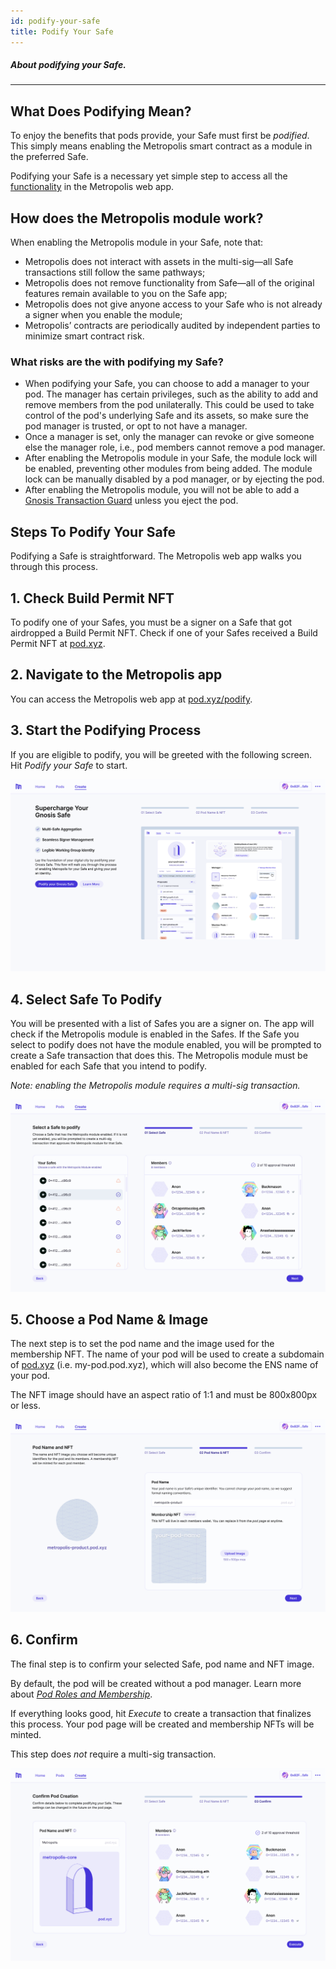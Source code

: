 ```yaml
---
id: podify-your-safe
title: Podify Your Safe
---
```


##### About podifying your Safe.

---

## What Does Podifying Mean?

To enjoy the benefits that pods provide, your Safe must first be _podified_. This simply means enabling the Metropolis smart contract as a module in the preferred Safe.

Podifying your Safe is a necessary yet simple step to access all the [functionality](pod-basics/02-pod-benefits.md) in the Metropolis web app.

## How does the Metropolis module work?

When enabling the Metropolis module in your Safe, note that:

- Metropolis does not interact with assets in the multi-sig—all Safe transactions still follow the same pathways;
- Metropolis does not remove functionality from Safe—all of the original features remain available to you on the Safe app;
- Metropolis does not give anyone access to your Safe who is not already a signer when you enable the module;
- Metropolis’ contracts are periodically audited by independent parties to minimize smart contract risk.

### What risks are the with podifying my Safe?

- When podifying your Safe, you can choose to add a manager to your pod. The manager has certain privileges, such as the ability to add and remove members from the pod unilaterally. This could be used to take control of the pod's underlying Safe and its assets, so make sure the pod manager is trusted, or opt to not have a manager.
- Once a manager is set, only the manager can revoke or give someone else the manager role, i.e., pod members cannot remove a pod manager.
- After enabling the Metropolis module in your Safe, the module lock will be enabled, preventing other modules from being added. The module lock can be manually disabled by a pod manager, or by ejecting the pod.
- After enabling the Metropolis module, you will not be able to add a [Gnosis Transaction Guard](https://help.gnosis-safe.io/en/articles/5324092-what-is-a-transaction-guard) unless you eject the pod.

## Steps To Podify Your Safe

Podifying a Safe is straightforward. The Metropolis web app walks you through this process.

## 1. Check Build Permit NFT[](https://docs.orcaprotocol.org/docs/getting-started-pods/creating-pods#1-navigate-to-orca-app)

To podify one of your Safes, you must be a signer on a Safe that got airdropped a Build Permit NFT. Check if one of your Safes received a Build Permit NFT at [pod.xyz](http://pod.xyz/).

## 2. Navigate to the Metropolis app[](https://docs.orcaprotocol.org/docs/getting-started-pods/creating-pods#1-navigate-to-orca-app)

You can access the Metropolis web app at [pod.xyz/podify](https://pod.xyz/podify-safe).

## 3. Start the Podifying Process[](https://docs.orcaprotocol.org/docs/getting-started-pods/creating-pods#1-navigate-to-orca-app)

If you are eligible to podify, you will be greeted with the following screen. Hit _Podify your Safe_ to start.

![Podify Safe](./img/PodifySafe0.png)

## 4. Select Safe To Podify[](https://docs.orcaprotocol.org/docs/getting-started-pods/creating-pods#1-navigate-to-orca-app)

You will be presented with a list of Safes you are a signer on. The app will check if the Metropolis module is enabled in the Safes. If the Safe you select to podify does not have the module enabled, you will be prompted to create a Safe transaction that does this. The Metropolis module must be enabled for each Safe that you intend to podify.

_Note: enabling the Metropolis module requires a multi-sig transaction._

![Podify Safe](./img/PodifySafe1.png)

## 5. Choose a Pod Name & Image[](https://docs.orcaprotocol.org/docs/getting-started-pods/creating-pods#1-navigate-to-orca-app)

The next step is to set the pod name and the image used for the membership NFT. The name of your pod will be used to create a subdomain of [pod.xyz](http://pod.xyz) (i.e. my-pod.pod.xyz), which will also become the ENS name of your pod.

The NFT image should have an aspect ratio of 1:1 and must be 800x800px or less.

![Podify Safe](./img/PodifySafe2.png)

## 6. Confirm[](https://docs.orcaprotocol.org/docs/getting-started-pods/creating-pods#1-navigate-to-orca-app)

The final step is to confirm your selected Safe, pod name and NFT image.

By default, the pod will be created without a pod manager. Learn more about [_Pod Roles and Membership_](pod-basics/03-pod-roles-membership.md).

If everything looks good, hit _Execute_ to create a transaction that finalizes this process. Your pod page will be created and membership NFTs will be minted.

This step does _not_ require a multi-sig transaction.

![Podify Safe](./img/PodifySafe3.png)
